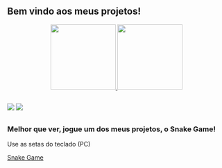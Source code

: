 ## Bem vindo aos meus projetos!
<div align="center">
  <a href="https://github.com/samuelhms">
  <img height="150em" src="https://github-readme-stats.vercel.app/api?username=samuelhms&show_icons=true&theme=swift&include_all_commits=true&count_private=true"/>
  <img height="150em" src="https://github-readme-stats.vercel.app/api/top-langs/?username=samuelhms&layout=compact&langs_count=10&theme=swift"/>
</div>
  
##
 
<div> 
  <a href = "mailto:samuelhenrique222@gmail.com"><img src="https://img.shields.io/badge/-Gmail-%23333?style=for-the-badge&logo=gmail&logoColor=white" target="_blank"></a>
  <a href="https://www.linkedin.com/in/samuelhmaciel" target="_blank"><img src="https://img.shields.io/badge/-LinkedIn-%230077B5?style=for-the-badge&logo=linkedin&logoColor=white" target="_blank"></a> 

 ##
 ### Melhor que ver, jogue um dos meus projetos, o Snake Game!
  <p>Use as setas do teclado (PC)</p>

 [Snake Game](https://samuelhms.github.io/Snake-Game-JS/)
 
</div>
